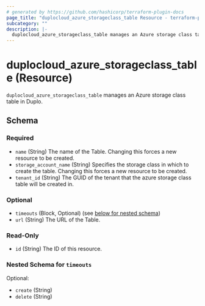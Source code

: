 ```yaml
---
# generated by https://github.com/hashicorp/terraform-plugin-docs
page_title: "duplocloud_azure_storageclass_table Resource - terraform-provider-duplocloud"
subcategory: ""
description: |-
  duplocloud_azure_storageclass_table manages an Azure storage class table in Duplo.
---
```


# duplocloud_azure_storageclass_table (Resource)

`duplocloud_azure_storageclass_table` manages an Azure storage class table in Duplo.



<!-- schema generated by tfplugindocs -->
## Schema

### Required

- `name` (String) The name of the Table. Changing this forces a new resource to be created.
- `storage_account_name` (String) Specifies the storage class in which to create the table. Changing this forces a new resource to be created.
- `tenant_id` (String) The GUID of the tenant that the azure storage class table will be created in.

### Optional

- `timeouts` (Block, Optional) (see [below for nested schema](#nestedblock--timeouts))
- `url` (String) The URL of the Table.

### Read-Only

- `id` (String) The ID of this resource.

<a id="nestedblock--timeouts"></a>
### Nested Schema for `timeouts`

Optional:

- `create` (String)
- `delete` (String)
